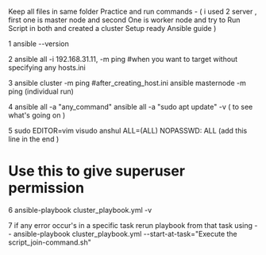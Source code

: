 Keep all files in same folder 
Practice and run commands - 
( i used 2 server , first one is master node and second One is worker node and try to Run Script in both and created a cluster Setup ready Ansible guide )

1 ansible --version

2 ansible all -i 192.168.31.11, -m ping 
    #when you want to target without specifying any hosts.ini

3 ansible cluster -m ping 
    #after_creating_host.ini
    ansible masternode -m ping (individual run)

4 ansible all -a "any_command"
    ansible all -a "sudo apt update" -v ( to see what's going on )

5 sudo EDITOR=vim visudo
  anshul ALL=(ALL) NOPASSWD: ALL (add this line in the end )
  # Use this to give superuser permission

6 ansible-playbook cluster_playbook.yml -v

7 if any error occur's in a specific task rerun playbook from that task using --
    ansible-playbook cluster_playbook.yml --start-at-task="Execute the script_join-command.sh"
